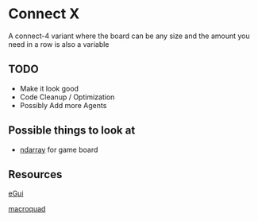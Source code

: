 # Connect X

A connect-4 variant where the board can be any size and the amount you need in a row is also a variable

## TODO

- Make it look good
- Code Cleanup / Optimization
- Possibly Add more Agents

## Possible things to look at
- [ndarray](https://docs.rs/ndarray/latest/ndarray/) for game board

## Resources

[eGui](https://docs.rs/egui/0.19.0/egui/index.html)

[macroquad](https://docs.rs/macroquad/latest/macroquad/index.html)
